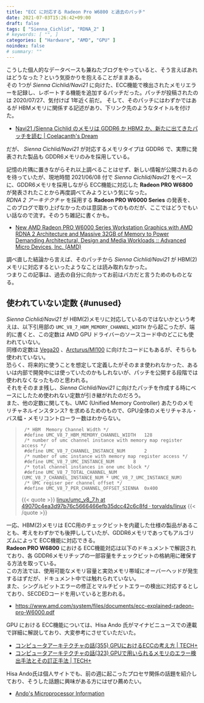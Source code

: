 ```yaml
---
title: "ECC に対応する Radeon Pro W6800 と過去のパッチ"
date: 2021-07-03T15:26:42+09:00
draft: false
tags: [ "Sienna_Cichlid", "RDNA_2" ]
# keywords: [ "", ]
categories: [ "Hardware", "AMD", "GPU" ]
noindex: false
# summary: ""
---
```


こうした個人的なデータベースも兼ねたブログをやっていると、そう言えばあれはどうなった？という気掛かりを抱えることがままある。  
その 1つが *Sienna Cichlid/Navi21* に向けた、ECC機能で検出されたメモリエラーを記録し、レポートする機能を追加するパッチだった。パッチが投稿されたのは 2020/07/27、気付けば 1年近く前だ。  そして、そのパッチにはわずかではあるが HBMメモリに関係する記述があり、下リンク先のようなタイトルを付けた。  

 * [Navi21 /Sienna Cichlid のメモリは GDDR6 か HBM2 か、新たに出てきたパッチを読む | Coelacanth's Dream](/posts/2020/07/27/what-sienna_cichlid-hbm2/)

だが、 *Sienna Cichlid/Navi21* が対応するメモリタイプは GDDR6 で、実際に発表された製品も GDDR6メモリのみを採用している。  

記憶の片隅に置きながらそれ以上調べることはせず、新しい情報が公開されるのを待っていたが、現地時間 2021/06/08 付で *Sienna Cichlid/Navi21* をベースに、GDDR6メモリを採用しながら ECC機能に対応した **Radeon PRO W6800** が発表されたことから再度調べてみようという気になった。  
*RDNA 2 アーキテクチャ* を採用する **Radeon PRO W6000 Series** の発表を、このブログで取り上げなかったのは意図あってのものだが、ここではどうでもいい話なので流す。そのうち雑記に書くかも。  

 * [New AMD Radeon PRO W6000 Series Workstation Graphics with AMD RDNA 2 Architecture and Massive 32GB of Memory to Power Demanding Architectural, Design and Media Workloads :: Advanced Micro Devices, Inc. (AMD)](https://ir.amd.com/news-events/press-releases/detail/1008/new-amd-radeon-pro-w6000-series-workstation-graphics-with)

調べ直した結論から言えば、そのパッチから *Sienna Cichlid/Navi21* が HBM(2)メモリに対応するといったようなことは読み取れなかった。  
つまりこの記事は、過去の自分に向かってお前はバカだと言うためのものとなる。  

## 使われていない定数 {#unused}

*Sienna Cichlid/Navi21* が HBM(2)メモリに対応しているのではないかという考えは、以下引用部の `UMC_V8_7_HBM_MEMORY_CHANNEL_WIDTH` から起こったが、端的に書くと、この定数は AMD GPU ドライバーのソースコード中のどこにも使われていない。  
同様の定数は [Vega20](/tags/vega20) 、[Arcturus/MI100](/tags/arcturus) に向けたコードにもあるが、そちらも使われていない。  
恐らく、将来的に使うことを想定して定義したがそのまま使われなかった、あるいは内部で開発中には使っていたのかもしれないが、パッチを公開する段階では使われなくなったものと思われる。  
それをそのまま残し、*Sienna Cichlid/Navi21* に向けたパッチを作成する時にベースにしたため使われない定数が引き継がれたのだろう。  
また、他の定数に関しても、UMC (Unified Memory Controller) あたりのメモリチャネルインスタンス? を求めるためのもので、GPU全体のメモリチャネル・バス幅・メモリコントローラー数はわからない。  

 > 		/* HBM  Memory Channel Width */
 > 		#define UMC_V8_7_HBM_MEMORY_CHANNEL_WIDTH	128
 > 		/* number of umc channel instance with memory map register access */
 > 		#define UMC_V8_7_CHANNEL_INSTANCE_NUM		2
 > 		/* number of umc instance with memory map register access */
 > 		#define UMC_V8_7_UMC_INSTANCE_NUM		8
 > 		/* total channel instances in one umc block */
 > 		#define UMC_V8_7_TOTAL_CHANNEL_NUM	(UMC_V8_7_CHANNEL_INSTANCE_NUM * UMC_V8_7_UMC_INSTANCE_NUM)
 > 		/* UMC regiser per channel offset */
 > 		#define UMC_V8_7_PER_CHANNEL_OFFSET_SIENNA	0x400
 >
 > {{< quote >}} [linux/umc_v8_7.h at 49070c4ea3d97b76c5666466efb35dcc42c6c8fd · torvalds/linux](https://github.com/torvalds/linux/blob/49070c4ea3d97b76c5666466efb35dcc42c6c8fd/drivers/gpu/drm/amd/amdgpu/umc_v8_7.h) {{< /quote >}}

<!--
 > 		/* HBM  Memory Channel Width */
 > 		#define UMC_V6_1_HBM_MEMORY_CHANNEL_WIDTH	128
 > 		/* number of umc channel instance with memory map register access */
 > 		#define UMC_V6_1_CHANNEL_INSTANCE_NUM		4
 > 		/* number of umc instance with memory map register access */
 > 		#define UMC_V6_1_UMC_INSTANCE_NUM		8
 > 		/* total channel instances in one umc block */
 > 		#define UMC_V6_1_TOTAL_CHANNEL_NUM	(UMC_V6_1_CHANNEL_INSTANCE_NUM * UMC_V6_1_UMC_INSTANCE_NUM)
 > 		/* UMC regiser per channel offset */
 > 		#define UMC_V6_1_PER_CHANNEL_OFFSET_VG20	0x800
 > 		#define UMC_V6_1_PER_CHANNEL_OFFSET_ARCT	0x400
 >
 > {{< quote >}} [linux/umc_v6_1.h at 49070c4ea3d97b76c5666466efb35dcc42c6c8fd · torvalds/linux](https://github.com/torvalds/linux/blob/49070c4ea3d97b76c5666466efb35dcc42c6c8fd/drivers/gpu/drm/amd/amdgpu/umc_v6_1.h) {{< /quote >}}
-->

一応、HBM(2)メモリは ECC用のチェックビットを内蔵した仕様の製品があることも、考えをわずかでも後押ししていたが、GDDR6メモリであってもアルゴリズムによって ECC機能に対応できる。  
**Radeon PRO W6800** における ECC機能対応は以下のドキュメントで解説されており、各 GDDR6メモリチップの一部容量をチェックビットの格納用に確保する方法を取っている。  
この方法では、使用可能なメモリ容量と実効メモリ帯域にオーバーヘッドが発生するはずだが、ドキュメント中では触れられていない。  
また、シングルビットエラーの修正とマルチビットエラーの検出に対応するとしており、SECDEDコードを用いていると思われる。  

 * <https://www.amd.com/system/files/documents/ecc-explained-radeon-pro-W6000.pdf>

GPU における ECC機能については、Hisa Ando 氏がマイナビニュースでの連載で詳細に解説しており、大変参考にさせていただいた。  

 * [コンピュータアーキテクチャの話(355) GPUにおけるECCの考え方 | TECH+](https://news.mynavi.jp/article/architecture-355/)
 * [コンピュータアーキテクチャの話(323) GPUで用いられるメモリのエラー検出手法とその訂正手法 | TECH+](https://news.mynavi.jp/article/architecture-323/)

Hisa Ando氏は個人サイトでも、前の週に起こったプロセサ関係の話題を紹介しており、そうした話題に興味がある方にはぜひ薦めたい。  

 * [Ando's Microprocessor Information](https://andosprocinfo.web.fc2.com/)

